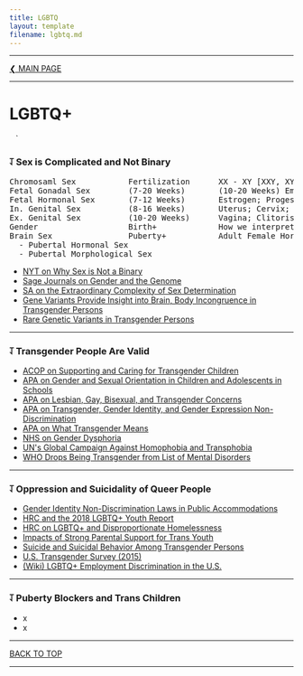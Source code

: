 ```yaml
---
title: LGBTQ
layout: template
filename: lgbtq.md
--- 
```


- - - -

[❮ MAIN PAGE](index.md)

- - - -

# LGBTQ+

` ` `

### ⥡ Sex is Complicated and Not Binary
<pre>
Chromosaml Sex           Fertilization      XX - XY [XXY, XYY, XO]
Fetal Gonadal Sex        (7-20 Weeks)       (10-20 Weeks) Embryonic Ovaries - (7-12 Weeks) Embryonic Testes
Fetal Hormonal Sex       (7-12 Weeks)       Estrogen; Progesterone - Testosterone
In. Genital Sex          (8-16 Weeks)       Uterus; Cervix; Fallopian Tubes - Vas Deferens; Prostate; Epididymis
Ex. Genital Sex          (10-20 Weeks)      Vagina; Clitoris (10-20 Weeks) - Penis; Scrotum (12-14 Weeks)
Gender                   Birth+             How we interpret and categorize the mixture of all previous stages.
Brain Sex                Puberty+           Adult Female Hormone Levels/Patterns - Adult Male Hormone Levels/Patterns
  - Pubertal Hormonal Sex
  - Pubertal Morphological Sex
</pre>
- [NYT on Why Sex is Not a Binary](https://www.nytimes.com/2018/10/25/opinion/sex-biology-binary.html?ref=oembed)
- [Sage Journals on Gender and the Genome](https://journals.sagepub.com/doi/pdf/10.1177/2470289718803639)
- [SA on the Extraordinary Complexity of Sex Determination](https://www.scientificamerican.com/article/beyond-xx-and-xy-the-extraordinary-complexity-of-sex-determination/)
- [Gene Variants Provide Insight into Brain, Body Incongruence in Transgender Persons](https://www.sciencedaily.com/releases/2020/02/200205084203.htm)
- [Rare Genetic Variants in Transgender Persons](https://www.nature.com/articles/s41598-019-53500-y)

- - - -

### ⥡ Transgender People Are Valid
- [ACOP on Supporting and Caring for Transgender Children](https://assets2.hrc.org/files/documents/SupportingCaringforTransChildren.pdf)
- [APA on Gender and Sexual Orientation in Children and Adolescents in Schools](https://www.apa.org/about/policy/orientation-diversity)
- [APA on Lesbian, Gay, Bisexual, and Transgender Concerns](https://www.apa.org/about/policy/booklet.pdf)
- [APA on Transgender, Gender Identity, and Gender Expression Non-Discrimination](https://www.apa.org/about/policy/resolution-gender-identity.pdf)
- [APA on What Transgender Means](https://www.apa.org/topics/lgbt/transgender)
- [NHS on Gender Dysphoria](https://www.nhs.uk/conditions/gender-dysphoria/)
- [UN's Global Campaign Against Homophobia and Transphobia](https://www.unfe.org/about-2/)
- [WHO Drops Being Transgender from List of Mental Disorders](https://time.com/5596845/world-health-organization-transgender-identity/)

- - - -

### ⥡ Oppression and Suicidality of Queer People
- [Gender Identity Non-Discrimination Laws in Public Accommodations](https://link.springer.com/article/10.1007/s13178-018-0335-z)
- [HRC and the 2018 LGBTQ+ Youth Report](https://assets2.hrc.org/files/assets/resources/2018-YouthReport-NoVid.pdf?_ga=2.134619825.1102244158.1526302453-846000759.1523970534)
- [HRC on LGBTQ+ and Disproportionate Homelessness](https://www.hrc.org/news/new-report-on-youth-homeless-affirms-that-lgbtq-youth-disproportionately-ex)
- [Impacts of Strong Parental Support for Trans Youth](http://transpulseproject.ca/wp-content/uploads/2012/10/Impacts-of-Strong-Parental-Support-for-Trans-Youth-vFINAL.pdf)
- [Suicide and Suicidal Behavior Among Transgender Persons](https://www.ncbi.nlm.nih.gov/pmc/articles/PMC5178031/)
- [U.S. Transgender Survey (2015)](https://williamsinstitute.law.ucla.edu/publications/suicidality-transgender-adults/)
- [(Wiki) LGBTQ+ Employment Discrimination in the U.S.](https://en.wikipedia.org/wiki/LGBT_employment_discrimination_in_the_United_States)

- - - -

### ⥡ Puberty Blockers and Trans Children
- x
- x

- - - -

[BACK TO TOP](#lgbtq)

- - - -
